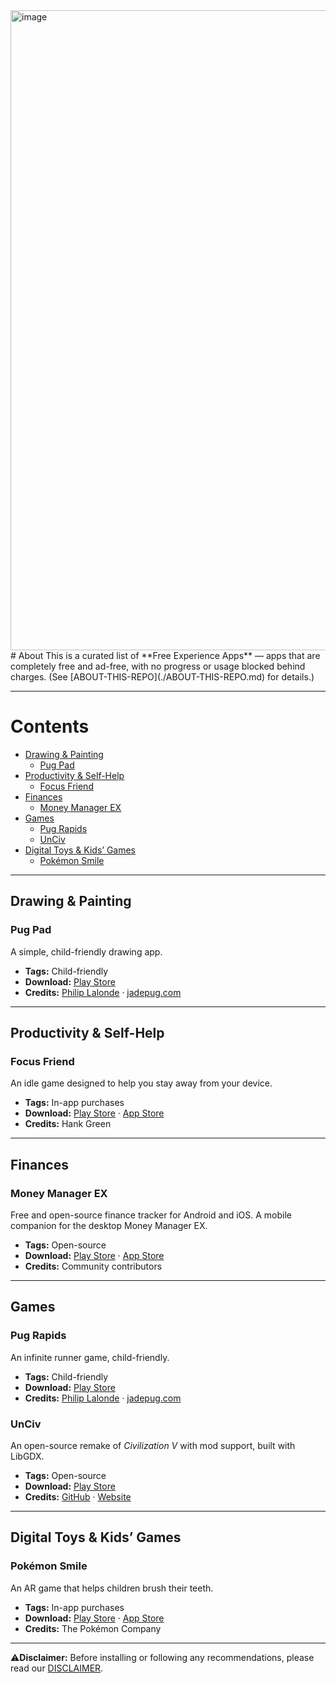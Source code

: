 <img width="1536" height="1024" alt="image" src="https://github.com/user-attachments/assets/55e52258-d0f9-406c-a96a-0e0886a9868a" />
# About
This is a curated list of **Free Experience Apps** — apps that are completely free and ad-free, with no progress or usage blocked behind charges. (See [ABOUT-THIS-REPO](./ABOUT-THIS-REPO.md) for details.)

---

# Contents
- [Drawing & Painting](#drawing--painting)
  - [Pug Pad](#pug-pad)
- [Productivity & Self-Help](#productivity--self-help)
  - [Focus Friend](#focus-friend)
- [Finances](#finances)
  - [Money Manager EX](#money-manager-ex)
- [Games](#games)
  - [Pug Rapids](#pug-rapids)
  - [UnCiv](#unciv)
- [Digital Toys & Kids’ Games](#digital-toys--kids-games)
  - [Pokémon Smile](#pokémon-smile)

---

## Drawing & Painting
### Pug Pad
A simple, child-friendly drawing app.

- **Tags:** Child-friendly  
- **Download:** [Play Store](https://play.google.com/store/apps/details?id=jadepug.pugpad)  
- **Credits:** [Philip Lalonde](https://www.linkedin.com/in/philip-lalonde) · [jadepug.com](https://www.jadepug.com/)

---

## Productivity & Self-Help
### Focus Friend
An idle game designed to help you stay away from your device.

- **Tags:** In-app purchases  
- **Download:** [Play Store](https://play.google.com/store/apps/details?id=com.underthing.focus.friend) · [App Store](https://apps.apple.com/us/app/focus-friend-by-hank-green/id6742278016)  
- **Credits:** Hank Green

---

## Finances
### Money Manager EX
Free and open-source finance tracker for Android and iOS. A mobile companion for the desktop Money Manager EX.

- **Tags:** Open-source  
- **Download:** [Play Store](https://play.google.com/store/apps/details?id=com.money.manager.ex.android&hl=en) · [App Store](https://apps.apple.com/us/app/money-manager-ex/id6683300571)  
- **Credits:** Community contributors

---

## Games
### Pug Rapids
An infinite runner game, child-friendly.

- **Tags:** Child-friendly  
- **Download:** [Play Store](https://play.google.com/store/apps/details?id=lalonde.jadepug.jade_rapids_game)  
- **Credits:** [Philip Lalonde](https://www.linkedin.com/in/philip-lalonde) · [jadepug.com](https://www.jadepug.com/)

### UnCiv
An open-source remake of *Civilization V* with mod support, built with LibGDX.

- **Tags:** Open-source  
- **Download:** [Play Store](https://play.google.com/store/apps/details?id=com.unciv.app)  
- **Credits:** [GitHub](https://github.com/yairm210/Unciv) · [Website](https://yairm210.github.io/Unciv/)

---

## Digital Toys & Kids’ Games
### Pokémon Smile
An AR game that helps children brush their teeth.

- **Tags:** In-app purchases  
- **Download:** [Play Store](https://play.google.com/store/apps/details?id=jp.pokemon.pokemonsmile) · [App Store](https://apps.apple.com/br/app/pok%C3%A9mon-smile/id1512331079)  
- **Credits:** The Pokémon Company

---

⚠**Disclaimer:** Before installing or following any recommendations, please read our [DISCLAIMER](./DISCLAIMER.md).


